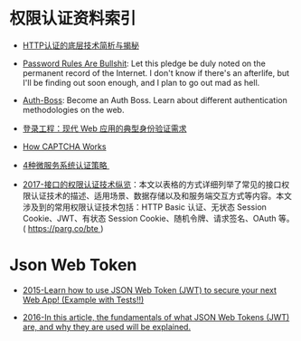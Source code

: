 
# 权限认证资料索引


- [HTTP认证的底层技术简析与揭秘](http://www.freebuf.com/articles/web/129527.html)


- [Password Rules Are Bullshit](http://6me.us/Kfj0wz): Let this pledge be duly noted on the permanent record of the Internet. I don't know if there's an afterlife, but I'll be finding out soon enough, and I plan to go out mad as hell.

- [Auth-Boss](https://github.com/teesloane/Auth-Boss): Become an Auth Boss. Learn about different authentication methodologies on the web.


- [登录工程：现代 Web 应用的典型身份验证需求](http://insights.thoughtworkers.org/project-of-login/)

- [How CAPTCHA Works](https://blog.jscrambler.com/how-captcha-works/)


- [4种微服务系统认证策略 ](http://mp.weixin.qq.com/s?__biz=MzI4MjE3MTcwNA==&mid=2664335074&idx=1&sn=3c909e3ff9129e1ec01b5b1b53de2aa5&chksm=f0a426b5c7d3afa3926bf6344b36ee13fb2dff73f859f3788176977568dd9f33d36c2aa4e783#rd)

- [2017-接口的权限认证技术纵览](https://parg.co/bte)：本文以表格的方式详细列举了常见的接口权限认证技术的描述、适用场景、数据存储以及和服务端交互方式等内容。本文涉及到的常用权限认证技术包括：HTTP Basic 认证、无状态 Session Cookie、JWT、有状态 Session Cookie、随机令牌、请求签名、OAuth 等。( https://parg.co/bte )

 

# Json Web Token

- [2015-Learn how to use JSON Web Token (JWT) to secure your next Web App! (Example with Tests!!)](https://github.com/dwyl/learn-json-web-tokens)

- [2016-In this article, the fundamentals of what JSON Web Tokens (JWT) are, and why they are used will be explained.](https://medium.com/vandium-software/5-easy-steps-to-understanding-json-web-tokens-jwt-1164c0adfcec)

